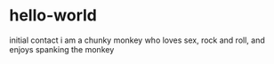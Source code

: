 # hello-world
initial contact
i am a chunky monkey who loves sex, rock and roll, and enjoys spanking the monkey
